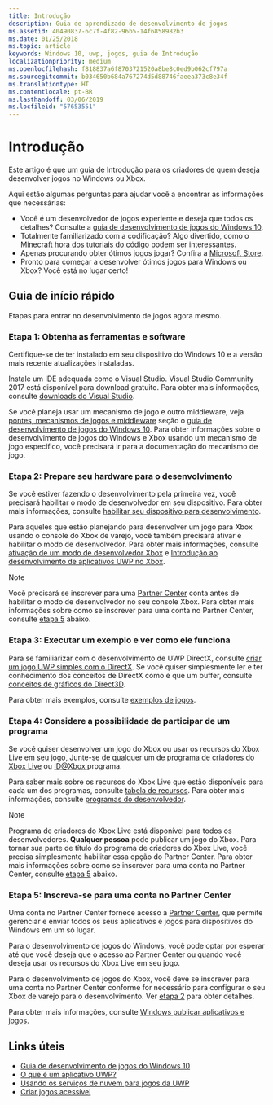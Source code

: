 ```yaml
---
title: Introdução
description: Guia de aprendizado de desenvolvimento de jogos
ms.assetid: 40490837-6c7f-4f82-96b5-14f6858982b3
ms.date: 01/25/2018
ms.topic: article
keywords: Windows 10, uwp, jogos, guia de Introdução
localizationpriority: medium
ms.openlocfilehash: f818837a6f8703721520a8be8c0ed9b062cf797a
ms.sourcegitcommit: b034650b684a767274d5d88746faeea373c8e34f
ms.translationtype: HT
ms.contentlocale: pt-BR
ms.lasthandoff: 03/06/2019
ms.locfileid: "57653551"
---
```

# <a name="getting-started"></a>Introdução

Este artigo é que um guia de Introdução para os criadores de quem deseja desenvolver jogos no Windows ou Xbox. 

Aqui estão algumas perguntas para ajudar você a encontrar as informações que necessárias:
* Você é um desenvolvedor de jogos experiente e deseja que todos os detalhes? Consulte a [guia de desenvolvimento de jogos do Windows 10](e2e.md).
* Totalmente familiarizado com a codificação? Algo divertido, como o [Minecraft hora dos tutoriais do código](https://code.org/minecraft) podem ser interessantes.
* Apenas procurando obter ótimos jogos jogar? Confira a [Microsoft Store](https://www.microsoft.com/store).
* Pronto para começar a desenvolver ótimos jogos para Windows ou Xbox?  Você está no lugar certo!

## <a name="quick-start-guide"></a>Guia de início rápido

Etapas para entrar no desenvolvimento de jogos agora mesmo.

### <a name="step-1-get-the-software-and-tools"></a>Etapa 1: Obtenha as ferramentas e software

Certifique-se de ter instalado em seu dispositivo do Windows 10 e a versão mais recente atualizações instaladas.

Instale um IDE adequada como o Visual Studio. Visual Studio Community 2017 está disponível para download gratuito. Para obter mais informações, consulte [downloads do Visual Studio](https://www.visualstudio.com/downloads/).

Se você planeja usar um mecanismo de jogo e outro middleware, veja [pontes, mecanismos de jogos e middleware](e2e.md#bridges-game-engines-and-middleware) seção o [guia de desenvolvimento de jogos do Windows 10](e2e.md). Para obter informações sobre o desenvolvimento de jogos do Windows e Xbox usando um mecanismo de jogo específico, você precisará ir para a documentação do mecanismo de jogo.

### <a name="step-2-prepare-your-hardware-for-development"></a>Etapa 2: Prepare seu hardware para o desenvolvimento

Se você estiver fazendo o desenvolvimento pela primeira vez, você precisará habilitar o modo de desenvolvedor em seu dispositivo. Para obter mais informações, consulte [habilitar seu dispositivo para desenvolvimento](../get-started/enable-your-device-for-development.md).

Para aqueles que estão planejando para desenvolver um jogo para Xbox usando o console do Xbox de varejo, você também precisará ativar e habilitar o modo de desenvolvedor. Para obter mais informações, consulte [ativação de um modo de desenvolvedor Xbox](../xbox-apps/devkit-activation.md) e [Introdução ao desenvolvimento de aplicativos UWP no Xbox](../xbox-apps/getting-started.md). 

> [!Note]
> Você precisará se inscrever para uma [Partner Center](https://partner.microsoft.com/dashboard) conta antes de habilitar o modo de desenvolvedor no seu console Xbox. Para obter mais informações sobre como se inscrever para uma conta no Partner Center, consulte [etapa 5](#step-5-sign-up-for-a-partner-center-account) abaixo.

### <a name="step-3-run-a-sample-and-see-how-it-works"></a>Etapa 3: Executar um exemplo e ver como ele funciona

Para se familiarizar com o desenvolvimento de UWP DirectX, consulte [criar um jogo UWP simples com o DirectX](tutorial--create-your-first-uwp-directx-game.md). Se você quiser simplesmente ler e ter conhecimento dos conceitos de DirectX como é que um buffer, consulte [conceitos de gráficos do Direct3D](../graphics-concepts/index.md).

Para obter mais exemplos, consulte [exemplos de jogos](e2e.md#game-samples).

### <a name="step-4-consider-joining-a-program"></a>Etapa 4: Considere a possibilidade de participar de um programa

Se você quiser desenvolver um jogo do Xbox ou usar os recursos do Xbox Live em seu jogo, Junte-se de qualquer um de [programa de criadores do Xbox Live](https://developer.microsoft.com/games/xbox/xboxlive/creator) ou [ ID@Xbox ](https://www.xbox.com/Developers/id) programa. 

Para saber mais sobre os recursos do Xbox Live que estão disponíveis para cada um dos programas, consulte [tabela de recursos](../xbox-live/developer-program-overview.md#feature-table). Para obter mais informações, consulte [programas do desenvolvedor](e2e.md#developer-programs).

> [!Note]
> Programa de criadores do Xbox Live está disponível para todos os desenvolvedores. **Qualquer pessoa** pode publicar um jogo do Xbox. Para tornar sua parte de título do programa de criadores do Xbox Live, você precisa simplesmente habilitar essa opção do Partner Center. Para obter mais informações sobre como se inscrever para uma conta no Partner Center, consulte [etapa 5](#step-5-sign-up-for-a-partner-center-account) abaixo.

### <a name="step-5-sign-up-for-a-partner-center-account"></a>Etapa 5: Inscreva-se para uma conta no Partner Center

Uma conta no Partner Center fornece acesso à [Partner Center](https://partner.microsoft.com/dashboard), que permite gerenciar e enviar todos os seus aplicativos e jogos para dispositivos do Windows em um só lugar.

Para o desenvolvimento de jogos do Windows, você pode optar por esperar até que você deseja que o acesso ao Partner Center ou quando você deseja usar os recursos do Xbox Live em seu jogo.

Para o desenvolvimento de jogos do Xbox, você deve se inscrever para uma conta no Partner Center conforme for necessário para configurar o seu Xbox de varejo para o desenvolvimento. Ver [etapa 2](#step-2-prepare-your-hardware-for-development) para obter detalhes.

Para obter mais informações, consulte [Windows publicar aplicativos e jogos](../publish/index.md).

## <a name="useful-links"></a>Links úteis

* [Guia de desenvolvimento de jogos do Windows 10](e2e.md)
* [O que é um aplicativo UWP?](../get-started/universal-application-platform-guide.md)
* [Usando os serviços de nuvem para jogos da UWP](cloud-for-games.md)
* [Criar jogos acessível](accessibility-for-games.md)
